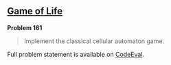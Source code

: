 [Game of Life][ce]
------------------

**Problem 161**

> Implement the classical cellular automaton game.

Full problem statement is available on [CodeEval][ce].

[ce]: https://www.codeeval.com/browse/161/
      "View problem statement on CodeEval"
